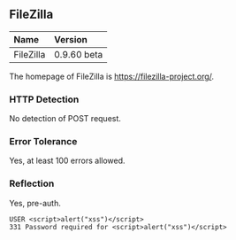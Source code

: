 ## FileZilla

Name      | Version
:---------|:-----------
FileZilla | 0.9.60 beta

The homepage of FileZilla is https://filezilla-project.org/.

### HTTP Detection

No detection of POST request.

### Error Tolerance

Yes, at least 100 errors allowed.

### Reflection

Yes, pre-auth.

```
USER <script>alert("xss")</script>
331 Password required for <script>alert("xss")</script>
```
